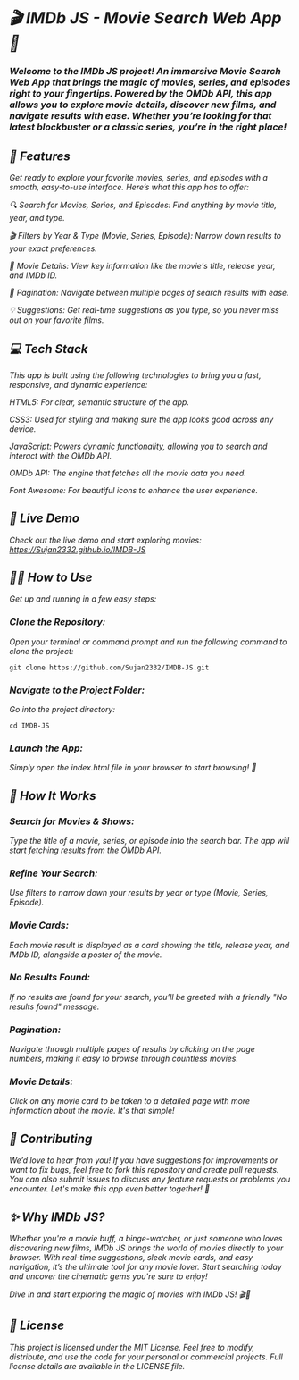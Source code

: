 # *🎬 IMDb JS - Movie Search Web App 🚀*

### *Welcome to the IMDb JS project! An immersive Movie Search Web App that brings the magic of movies, series, and episodes right to your fingertips. Powered by the OMDb API, this app allows you to explore movie details, discover new films, and navigate results with ease. Whether you’re looking for that latest blockbuster or a classic series, you’re in the right place!*

## *🌟 Features*

*Get ready to explore your favorite movies, series, and episodes with a smooth, easy-to-use interface. Here’s what this app has to offer:*

*🔍 Search for Movies, Series, and Episodes: Find anything by movie title, year, and type.*

*🎬 Filters by Year & Type (Movie, Series, Episode): Narrow down results to your exact preferences.*

*📅 Movie Details: View key information like the movie's title, release year, and IMDb ID.*

*🔢 Pagination: Navigate between multiple pages of search results with ease.*

*💡 Suggestions: Get real-time suggestions as you type, so you never miss out on your favorite films.*

## *💻 Tech Stack*

*This app is built using the following technologies to bring you a fast, responsive, and dynamic experience:*

*HTML5: For clear, semantic structure of the app.*

*CSS3: Used for styling and making sure the app looks good across any device.*

*JavaScript: Powers dynamic functionality, allowing you to search and interact with the OMDb API.*

*OMDb API: The engine that fetches all the movie data you need.*

*Font Awesome: For beautiful icons to enhance the user experience.*

## *🎥 Live Demo*

*Check out the live demo and start exploring movies:*
*https://Sujan2332.github.io/IMDB-JS*

## *🧑‍💻 How to Use*
*Get up and running in a few easy steps:*

### *Clone the Repository:*

*Open your terminal or command prompt and run the following command to clone the project:*

```
git clone https://github.com/Sujan2332/IMDB-JS.git
```

### *Navigate to the Project Folder:*

*Go into the project directory:*

```
cd IMDB-JS
```

### *Launch the App:*

*Simply open the index.html file in your browser to start browsing! 🎉*


## *🔧 How It Works*
### *Search for Movies & Shows:*
*Type the title of a movie, series, or episode into the search bar. The app will start fetching results from the OMDb API.*

### *Refine Your Search:*
*Use filters to narrow down your results by year or type (Movie, Series, Episode).*

### *Movie Cards:*
*Each movie result is displayed as a card showing the title, release year, and IMDb ID, alongside a poster of the movie.*

### *No Results Found:*
*If no results are found for your search, you’ll be greeted with a friendly "No results found" message.*

### *Pagination:*
*Navigate through multiple pages of results by clicking on the page numbers, making it easy to browse through countless movies.*

### *Movie Details:*
*Click on any movie card to be taken to a detailed page with more information about the movie. It's that simple!*

## *🤝 Contributing*
*We’d love to hear from you! If you have suggestions for improvements or want to fix bugs, feel free to fork this repository and create pull requests. You can also submit issues to discuss any feature requests or problems you encounter. Let's make this app even better together! 🌈*

## *✨ Why IMDb JS?*
*Whether you're a movie buff, a binge-watcher, or just someone who loves discovering new films, IMDb JS brings the world of movies directly to your browser. With real-time suggestions, sleek movie cards, and easy navigation, it’s the ultimate tool for any movie lover. Start searching today and uncover the cinematic gems you're sure to enjoy!*

*Dive in and start exploring the magic of movies with IMDb JS! 🎬🌟*

## *📝 License*
*This project is licensed under the MIT License. Feel free to modify, distribute, and use the code for your personal or commercial projects. Full license details are available in the LICENSE file.*
